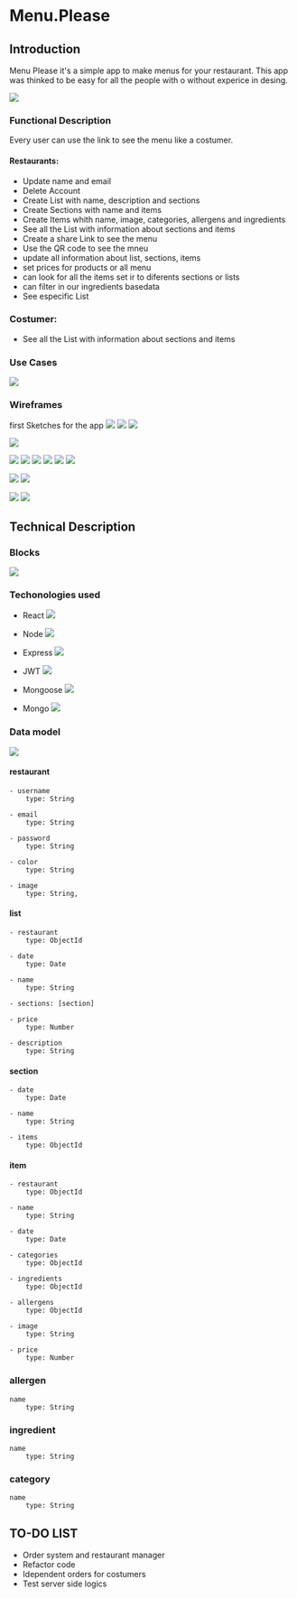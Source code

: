 # Menu.Please

## Introduction

Menu Please it's a simple app to make menus for your restaurant. This app was thinked to be easy for all the people with o without experice in desing.


![](https://media.giphy.com/media/xT5LMAQPK18lRjwAvu/giphy.gif)

### Functional Description
Every user can use the link to see the menu like a costumer.
#### Restaurants:
- Update name and email
- Delete Account
- Create List with name, description and sections
- Create Sections with name and items
- Create Items whith name, image, categories, allergens and ingredients
- See all the List with information about sections and items
- Create a share Link to see the menu
- Use the QR code to see the mneu
- update all information about list, sections, items
- set prices for products or all menu
- can look for all the items set  ir to diferents sections or lists
- can filter in our ingredients basedata
- See especific List

### Costumer:
- See all the List with information about sections and items

### Use Cases
![](image/Use_Cases.jpg)

### Wireframes
first Sketches for the app
![](image/wireFrames/landing.jpg)
![](image/wireFrames/register.jpg)
![](image/wireFrames/login.jpg) 

![](image/wireFrames/home.jpg)

![](image/wireFrames/createList.jpg)
![](image/wireFrames/createMenu.jpg)
![](image/wireFrames/createSection.jpg)
![](image/wireFrames/createSection-1.jpg)
![](image/wireFrames/createItem.jpg)
![](image/wireFrames/Feed.jpg)

![](image/wireFrames/meals.jpg)
![](image/wireFrames/ingrediets.jpg)


![](image/wireFrames/Share.jpg)
![](image/wireFrames/updateUser.jpg)


## Technical Description

### Blocks
![](image/TechnicalBlocks.jpg)

### Techonologies used

- React ![](https://reactjs.org/favicon.ico) 

- Node ![](https://nodejs.org/static/images/favicons/favicon.ico)

- Express ![](https://expressjs.com/images/favicon.png)

- JWT ![](https://jwt.io/img/favicon/apple-icon-60x60.png)

- Mongoose ![](https://mongoosejs.com/docs/images/favicon/apple-icon-60x60.png)

- Mongo ![](https://www.mongodb.com/favicon.ico)

### Data model

![](image/dataModel.jpg)


#### restaurant

    - username
        type: String

    - email
        type: String
    
    - password
        type: String

    - color
        type: String

    - image
        type: String,

#### list

    - restaurant
        type: ObjectId

    - date
        type: Date

    - name
        type: String

    - sections: [section]

    - price
        type: Number

    - description
        type: String


#### section

    - date
        type: Date

    - name
        type: String

    - items
        type: ObjectId

#### item

    - restaurant
        type: ObjectId

    - name
        type: String

    - date
        type: Date

    - categories
        type: ObjectId

    - ingredients
        type: ObjectId

    - allergens
        type: ObjectId

    - image
        type: String

    - price
        type: Number


### allergen
    name
        type: String


### ingredient
    name
        type: String

### category
    name
        type: String

    
## TO-DO LIST
- Order system and restaurant manager
- Refactor code
- Idependent orders for costumers
- Test server side logics
    



 